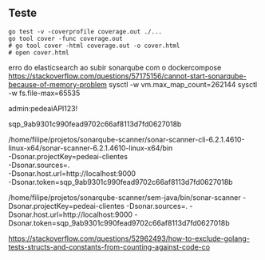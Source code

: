 ## Teste

```shell
go test -v -coverprofile coverage.out ./...
go tool cover -func coverage.out
# go tool cover -html coverage.out -o cover.html
# open cover.html
```

erro do elasticsearch ao subir sonarqube com o dockercompose
https://stackoverflow.com/questions/57175156/cannot-start-sonarqube-because-of-memory-problem
sysctl -w vm.max_map_count=262144
sysctl -w fs.file-max=65535

admin:pedeaiAPI123!

sqp_9ab9301c990fead9702c66af8113d7fd0627018b

/home/filipe/projetos/sonarqube-scanner/sonar-scanner-cli-6.2.1.4610-linux-x64/sonar-scanner-6.2.1.4610-linux-x64/bin \
  -Dsonar.projectKey=pedeai-clientes \
  -Dsonar.sources=. \
  -Dsonar.host.url=http://localhost:9000 \
  -Dsonar.token=sqp_9ab9301c990fead9702c66af8113d7fd0627018b


/home/filipe/projetos/sonarqube-scanner/sem-java/bin/sonar-scanner   -Dsonar.projectKey=pedeai-clientes   -Dsonar.sources=.   -Dsonar.host.url=http://localhost:9000   -Dsonar.token=sqp_9ab9301c990fead9702c66af8113d7fd0627018b

https://stackoverflow.com/questions/52962493/how-to-exclude-golang-tests-structs-and-constants-from-counting-against-code-co